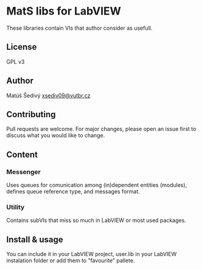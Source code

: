 # MatS libs for LabVIEW
These libraries contain VIs that author consider as usefull.

## License
GPL v3

## Author
Matúš Šedivý xsediv09@vutbr.cz

## Contributing
Pull requests are welcome. For major changes, please open an issue first to discuss what you would like to change.

## Content

### Messenger
Uses queues for comunication among (in)dependent entities (modules), defines queue reference type, and messages format.

### Utility
Contains subVIs that miss so much in LabVIEW or most used packages.

## Install & usage
You can include it in your LabVIEW project, user.lib in your LabVIEW instalation folder or add them to "favourite" pallete.

